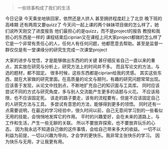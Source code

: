 > 一些琐事构成了我们的生活

今日记录
今天乘坐地铁回家，依然还是人挤人
甚至拥挤程度赶上了北京
晚下班的高峰期
还有两周又要quizz了
今天问一起上课的两个妹妹项目做的怎么样了，她们说昨天刚交了进度报告
他们最担心的是quizz，而不是project的报告
教授和我担心的东西是一样的
课程结束后ciprian又在课程上问大家project都做的怎么样了
它是一个非常有责任心的人，任何人有任何问题，他都愿意去帮助。甚至是监督一群仅仅是有一堂课缘分的研究生完成一次课堂project

大家的进步与觉悟，才是能够做出东西的的关键
甚仔细反省自己一直以来的重点，其实放在研究与分析上，研究方法上的时间并不多。
而且写论文的方法，与选的题材，都不固定。
很多时候，这些东西都是ciprian给我的灵感。
其实这些东西，就在大家做的研究里面。在高质量的论文与期刊，有趣的研究问题常常出现。应该善于发现，从论文中找到点，不断地扩充自己的知识面与工具库。
同时应该尝试不同的方式与研究角度，多与别人交流能产生更多的话题与火花。
不应该局限，也不应该固定死。
该走的路子要走，该有的流程要有，但是不应该固定自己的人研究方法与工具。 多尝试有意思的方法，能够得到更多的领悟。
同时还有一点需要说明，在最近的学习经验中，很久时间以前，自己无意间学习到的一些看似无用的技能，会悄悄地发挥它的作用。
平时的兴趣爱好，会在未来的道路上，与工作和生活，产生一些无聊的关联。 所以不要放弃探索，也不要放弃玩乐的心态。
因为我永远不知道自己做的这件事情，会给自己带来多大的收益。
一切不以利益为前提，一切以兴趣为导向，才会学的更快乐。我非常主张快乐的学习。
因为快乐与无用，才让我更有用。
